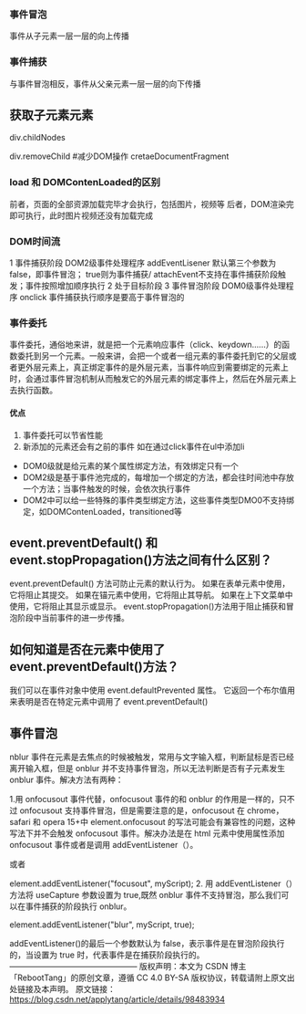 ### 事件冒泡
事件从子元素一层一层的向上传播
### 事件捕获
与事件冒泡相反，事件从父亲元素一层一层的向下传播

## 获取子元素元素
div.childNodes

div.removeChild
#减少DOM操作 cretaeDocumentFragment

### load 和 DOMContenLoaded的区别
前者，页面的全部资源加载完毕才会执行，包括图片，视频等
后者，DOM渲染完即可执行，此时图片视频还没有加载完成

### DOM时间流
1 事件捕获阶段 DOM2级事件处理程序 addEventLisener 默认第三个参数为false，即事件冒泡； true则为事件捕获/ attachEvent不支持在事件捕获阶段触发；事件按照增加顺序执行
2 处于目标阶段
3 事件冒泡阶段 DOM0级事件处理程序 onclick
事件捕获执行顺序是要高于事件冒泡的

### 事件委托
事件委托，通俗地来讲，就是把一个元素响应事件（click、keydown......）的函数委托到另一个元素。一般来讲，会把一个或者一组元素的事件委托到它的父层或者更外层元素上，真正绑定事件的是外层元素，当事件响应到需要绑定的元素上时，会通过事件冒泡机制从而触发它的外层元素的绑定事件上，然后在外层元素上去执行函数。
#### 优点
1. 事件委托可以节省性能
2. 新添加的元素还会有之前的事件
如在通过click事件在ul中添加li

- DOM0级就是给元素的某个属性绑定方法，有效绑定只有一个
- DOM2级是基于事件池完成的，每增加一个绑定的方法，都会往时间池中存放一个方法；当事件触发的时候，会依次执行事件
- DOM2中可以给一些特殊的事件类型绑定方法，这些事件类型DMO0不支持绑定，如DOMContenLoaded，transitioned等

## event.preventDefault() 和 event.stopPropagation()方法之间有什么区别？

event.preventDefault() 方法可防止元素的默认行为。 如果在表单元素中使用，它将阻止其提交。 如果在锚元素中使用，它将阻止其导航。 如果在上下文菜单中使用，它将阻止其显示或显示。 event.stopPropagation()方法用于阻止捕获和冒泡阶段中当前事件的进一步传播。

## 如何知道是否在元素中使用了 event.preventDefault()方法？

我们可以在事件对象中使用 event.defaultPrevented 属性。 它返回一个布尔值用来表明是否在特定元素中调用了 event.preventDefault()


## 事件冒泡
nblur 事件在元素是去焦点的时候被触发，常用与文字输入框，判断鼠标是否已经离开输入框，但是 onblur 并不支持事件冒泡，所以无法判断是否有子元素发生 onblur 事件。解决方法有两种：

1.用 onfocusout 事件代替，onfocusout 事件的和 onblur 的作用是一样的，只不过 onfocusout 支持事件冒泡，但是需要注意的是，onfocusout 在 chrome，safari 和 opera 15+中 element.onfocusout 的写法可能会有兼容性的问题，这种写法下并不会触发 onfocusout 事件。解决办法是在 html 元素中使用属性添加 onfocusout 事件或者是调用 addEventListener（）。

<element onfoucusot="myScript">

或者

element.addEventListener("focusout", myScript);
2. 用 addEventListener（）方法将 useCapture 参数设置为 true,既然 onblur 事件不支持冒泡，那么我们可以在事件捕获的阶段执行 onblur。

element.addEventListener("blur", myScript, true);

addEventListener()的最后一个参数默认为 false，表示事件是在冒泡阶段执行的，当设置为 true 时，代表事件是在捕获阶段执行的。
————————————————
版权声明：本文为 CSDN 博主「RebootTang」的原创文章，遵循 CC 4.0 BY-SA 版权协议，转载请附上原文出处链接及本声明。
原文链接：https://blog.csdn.net/applytang/article/details/98483934

